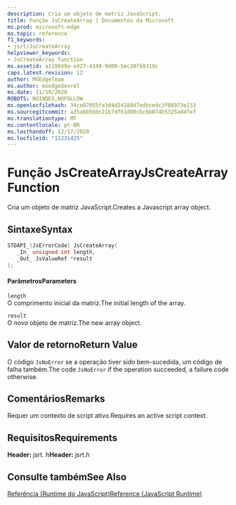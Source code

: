 ```yaml
---
description: Cria um objeto de matriz JavaScript.
title: Função JsCreateArray | Documentos da Microsoft
ms.prod: microsoft-edge
ms.topic: reference
f1_keywords:
- jsrt/JsCreateArray
helpviewer_keywords:
- JsCreateArray function
ms.assetid: a119949a-e427-4349-9d00-5ec20fb9319c
caps.latest.revision: 12
author: MSEdgeTeam
ms.author: msedgedevrel
ms.date: 11/19/2020
ROBOTS: NOINDEX,NOFOLLOW
ms.openlocfilehash: 34ce07055fa3d4d24188d7edbcedc3f08973e233
ms.sourcegitcommit: a35a6b5bbc21b7df61d08cbc6b074b5325ad4fef
ms.translationtype: MT
ms.contentlocale: pt-BR
ms.lasthandoff: 12/17/2020
ms.locfileid: "11231425"
---
```

# <span data-ttu-id="d099e-103">Função JsCreateArray</span><span class="sxs-lookup"><span data-stu-id="d099e-103">JsCreateArray Function</span></span>

<span data-ttu-id="d099e-104">Cria um objeto de matriz JavaScript.</span><span class="sxs-lookup"><span data-stu-id="d099e-104">Creates a Javascript array object.</span></span>  
  
## <span data-ttu-id="d099e-105">Sintaxe</span><span class="sxs-lookup"><span data-stu-id="d099e-105">Syntax</span></span>  
  
```cpp  
STDAPI_(JsErrorCode) JsCreateArray(  
   _In_ unsigned int length,  
   _Out_ JsValueRef *result  
);  
```  
  
#### <span data-ttu-id="d099e-106">Parâmetros</span><span class="sxs-lookup"><span data-stu-id="d099e-106">Parameters</span></span>  
 `length`  
 <span data-ttu-id="d099e-107">O comprimento inicial da matriz.</span><span class="sxs-lookup"><span data-stu-id="d099e-107">The initial length of the array.</span></span>  
  
 `result`  
 <span data-ttu-id="d099e-108">O novo objeto de matriz.</span><span class="sxs-lookup"><span data-stu-id="d099e-108">The new array object.</span></span>  
  
## <span data-ttu-id="d099e-109">Valor de retorno</span><span class="sxs-lookup"><span data-stu-id="d099e-109">Return Value</span></span>  
 <span data-ttu-id="d099e-110">O código `JsNoError` se a operação tiver sido bem-sucedida, um código de falha também.</span><span class="sxs-lookup"><span data-stu-id="d099e-110">The code `JsNoError` if the operation succeeded, a failure code otherwise.</span></span>  
  
## <span data-ttu-id="d099e-111">Comentários</span><span class="sxs-lookup"><span data-stu-id="d099e-111">Remarks</span></span>  
 <span data-ttu-id="d099e-112">Requer um contexto de script ativo.</span><span class="sxs-lookup"><span data-stu-id="d099e-112">Requires an active script context.</span></span>  
  
## <span data-ttu-id="d099e-113">Requisitos</span><span class="sxs-lookup"><span data-stu-id="d099e-113">Requirements</span></span>  
 <span data-ttu-id="d099e-114">**Header:** jsrt. h</span><span class="sxs-lookup"><span data-stu-id="d099e-114">**Header:** jsrt.h</span></span>  
  
## <span data-ttu-id="d099e-115">Consulte também</span><span class="sxs-lookup"><span data-stu-id="d099e-115">See Also</span></span>  
 [<span data-ttu-id="d099e-116">Referência (Runtime do JavaScript)</span><span class="sxs-lookup"><span data-stu-id="d099e-116">Reference (JavaScript Runtime)</span></span>](../chakra-hosting/reference-javascript-runtime.md)
